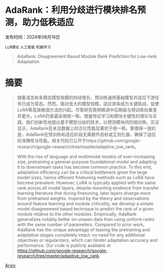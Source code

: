 # AdaRank：利用分歧进行模块排名预测，助力低秩适应

发布时间：2024年08月16日

`LLM理论` `人工智能` `机器学习`

> AdaRank: Disagreement Based Module Rank Prediction for Low-rank Adaptation

# 摘要

> 随着语言和多模态模型规模的持续增长，预训练通用基础模型并适应下游任务已成为常态。然而，面对庞大的模型规模，适应效率成为关键挑战，促使LoRA等高效微调方法的兴起。尽管研究表明微调中后期层与预训练权重差异更大，LoRA仍普遍采用统一秩。借鉴特征学习和模块关键性的理论与实践，我们创新性地提出基于模型分歧的技术，以预测模块间的相对秩。实证显示，AdaRank在未见数据上的泛化性能显著优于统一秩。更值得一提的是，AdaRank在预训练和适应阶段无需额外目标或正则化器，确保了适应的准确性与性能。相关代码已公开于https://github.com/google-research/google-research/tree/master/adaptive_low_rank。

> With the rise of language and multimodal models of ever-increasing size, pretraining a general-purpose foundational model and adapting it to downstream tasks has become common practice. To this end, adaptation efficiency can be a critical bottleneck given the large model sizes, hence efficient finetuning methods such as LoRA have become prevalent. However, LoRA is typically applied with the same rank across all model layers, despite mounting evidence from transfer learning literature that during finetuning, later layers diverge more from pretrained weights. Inspired by the theory and observations around feature learning and module criticality, we develop a simple model disagreement based technique to predict the rank of a given module relative to the other modules. Empirically, AdaRank generalizes notably better on unseen data than using uniform ranks with the same number of parameters. Compared to prior work, AdaRank has the unique advantage of leaving the pretraining and adaptation stages completely intact: no need for any additional objectives or regularizers, which can hinder adaptation accuracy and performance. Our code is publicly available at https://github.com/google-research/google-research/tree/master/adaptive_low_rank.

[Arxiv](https://arxiv.org/abs/2408.09015)